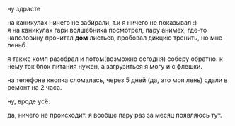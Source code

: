 ну здрасте

на каникулах ничего не забирали, т.к я ничего не показывал :)  
я на каникулах гари волшебника посмотрел, пару анимех, где-то наполовину прочитал **дом** листьев, пробовал дикцию тренить, но мне леньб.

я также комп разобрал и потом(возможно сегодня) соберу обратно. к нему ток блок питания нужен, а загрузиться я могу и с флешки.

на телефоне кнопка сломалась, через 5 дней (да, это моя лень) сдали в ремонт на 2 часа.

ну, вроде усё.

да, ничего не происходит. я вообще пару раз за месяц появляюсь тут.
